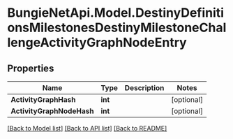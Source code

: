 # BungieNetApi.Model.DestinyDefinitionsMilestonesDestinyMilestoneChallengeActivityGraphNodeEntry
## Properties

Name | Type | Description | Notes
------------ | ------------- | ------------- | -------------
**ActivityGraphHash** | **int** |  | [optional] 
**ActivityGraphNodeHash** | **int** |  | [optional] 

[[Back to Model list]](../README.md#documentation-for-models) [[Back to API list]](../README.md#documentation-for-api-endpoints) [[Back to README]](../README.md)

